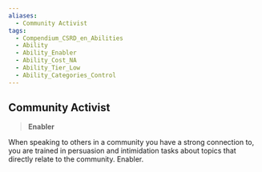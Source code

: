 ```yaml
---
aliases:
  - Community Activist
tags:
  - Compendium_CSRD_en_Abilities
  - Ability
  - Ability_Enabler
  - Ability_Cost_NA
  - Ability_Tier_Low
  - Ability_Categories_Control
---
```

  
    
## Community Activist    
>**Enabler**  
    
When speaking to others in a community you have a strong connection to, you are trained in persuasion and intimidation tasks about topics that directly relate to the community. Enabler.